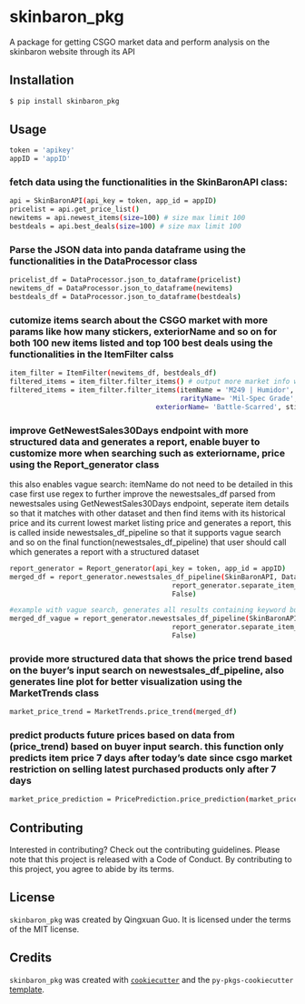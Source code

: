 # skinbaron_pkg

A package for getting CSGO market data and perform analysis on the skinbaron website through its API

## Installation

```bash
$ pip install skinbaron_pkg
```

## Usage

```bash
token = 'apikey'
appID = 'appID'
```

### fetch data using the functionalities in the SkinBaronAPI class:
```bash
api = SkinBaronAPI(api_key = token, app_id = appID)
pricelist = api.get_price_list()
newitems = api.newest_items(size=100) # size max limit 100
bestdeals = api.best_deals(size=100) # size max limit 100
```

### Parse the JSON data into panda dataframe using the functionalities in the DataProcessor class
```bash
pricelist_df = DataProcessor.json_to_dataframe(pricelist)
newitems_df = DataProcessor.json_to_dataframe(newitems)
bestdeals_df = DataProcessor.json_to_dataframe(bestdeals)
```

### cutomize items search about the CSGO market with more params like how many stickers, exteriorName and so on for both 100 new items listed and top 100 best deals using the functionalities in the ItemFilter calss
```bash
item_filter = ItemFilter(newitems_df, bestdeals_df)
filtered_items = item_filter.filter_items() # output more market info without filter anything
filtered_items = item_filter.filter_items(itemName = 'M249 | Humidor', 
                                          rarityName= 'Mil-Spec Grade', 
                                    exteriorName= 'Battle-Scarred', sticker_count= 4) # output market info with filter
```

### improve GetNewestSales30Days endpoint with more structured data and generates a report, enable buyer to customize more when searching such as exteriorname, price using the Report_generator class
this also enables vague search: itemName do not need to be detailed in this case
first use regex to further improve the newestsales_df parsed from newestsales using GetNewestSales30Days endpoint, seperate item details so that it matches with other dataset
and then find items with its historical price and its current lowest market listing price and generates a report, this is called inside newestsales_df_pipeline so that it supports vague search and so on
the final function(newestsales_df_pipeline) that user should call which generates a report with a structured dataset
```bash
report_generator = Report_generator(api_key = token, app_id = appID)
merged_df = report_generator.newestsales_df_pipeline(SkinBaronAPI, DataProcessor.json_to_dataframe, report_generator.cheapest,
                                        report_generator.separate_item_and_condition, token,appID, '★ Butterfly Knife | Gamma Doppler', False,
                                        False)

#example with vague search, generates all results containing keyword butterfly
merged_df_vague = report_generator.newestsales_df_pipeline(SkinBaronAPI, DataProcessor.json_to_dataframe, report_generator.cheapest,
                                        report_generator.separate_item_and_condition, token,appID, '★ Butterfly', False,
                                        False)
```

### provide more structured data that shows the price trend based on the buyer’s input search on newestsales_df_pipeline, also generates line plot for better visualization using the MarketTrends class
```bash
market_price_trend = MarketTrends.price_trend(merged_df)
```

### predict products future prices based on data from (price_trend) based on buyer input search. this function only predicts item price 7 days after today’s date since csgo market restriction on selling latest purchased products only after 7 days
```bash
market_price_prediction = PricePrediction.price_prediction(market_price_trend)
```

## Contributing

Interested in contributing? Check out the contributing guidelines. Please note that this project is released with a Code of Conduct. By contributing to this project, you agree to abide by its terms.

## License

`skinbaron_pkg` was created by Qingxuan Guo. It is licensed under the terms of the MIT license.

## Credits

`skinbaron_pkg` was created with [`cookiecutter`](https://cookiecutter.readthedocs.io/en/latest/) and the `py-pkgs-cookiecutter` [template](https://github.com/py-pkgs/py-pkgs-cookiecutter).
